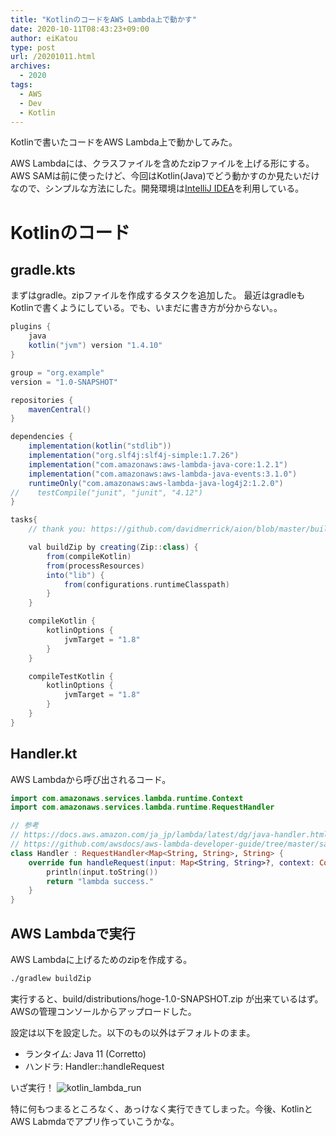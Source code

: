 ```yaml
---
title: "KotlinのコードをAWS Lambda上で動かす"
date: 2020-10-11T08:43:23+09:00
author: eiKatou
type: post
url: /20201011.html
archives:
  - 2020
tags:
  - AWS
  - Dev
  - Kotlin
---
```


<!--[![Kotlin Logo](/uploads/logo/kotlin.png)](https://www.jetbrains.com) -->

Kotlinで書いたコードをAWS Lambda上で動かしてみた。

AWS Lambdaには、クラスファイルを含めたzipファイルを上げる形にする。AWS SAMは前に使ったけど、今回はKotlin(Java)でどう動かすのか見たいだけなので、シンプルな方法にした。開発環境は[IntelliJ IDEA](https://www.jetbrains.com/ja-jp/idea/)を利用している。

<!--more-->
# Kotlinのコード
## gradle.kts
まずはgradle。zipファイルを作成するタスクを追加した。
最近はgradleもKotlinで書くようにしている。でも、いまだに書き方が分からない。。

```gradle
plugins {
    java
    kotlin("jvm") version "1.4.10"
}

group = "org.example"
version = "1.0-SNAPSHOT"

repositories {
    mavenCentral()
}

dependencies {
    implementation(kotlin("stdlib"))
    implementation("org.slf4j:slf4j-simple:1.7.26")
    implementation("com.amazonaws:aws-lambda-java-core:1.2.1")
    implementation("com.amazonaws:aws-lambda-java-events:3.1.0")
    runtimeOnly("com.amazonaws:aws-lambda-java-log4j2:1.2.0")
//    testCompile("junit", "junit", "4.12")
}

tasks{
    // thank you: https://github.com/davidmerrick/aion/blob/master/build.gradle.kts

    val buildZip by creating(Zip::class) {
        from(compileKotlin)
        from(processResources)
        into("lib") {
            from(configurations.runtimeClasspath)
        }
    }

    compileKotlin {
        kotlinOptions {
            jvmTarget = "1.8"
        }
    }

    compileTestKotlin {
        kotlinOptions {
            jvmTarget = "1.8"
        }
    }
}
```

## Handler.kt
AWS Lambdaから呼び出されるコード。

```kotlin
import com.amazonaws.services.lambda.runtime.Context
import com.amazonaws.services.lambda.runtime.RequestHandler

// 参考
// https://docs.aws.amazon.com/ja_jp/lambda/latest/dg/java-handler.html
// https://github.com/awsdocs/aws-lambda-developer-guide/tree/master/sample-apps/java-basic/src/main/java/example
class Handler : RequestHandler<Map<String, String>, String> {
    override fun handleRequest(input: Map<String, String>?, context: Context?): String {
        println(input.toString())
        return "lambda success."
    }
}
```

## AWS Lambdaで実行
AWS Lambdaに上げるためのzipを作成する。
```bash
./gradlew buildZip
```

実行すると、build/distributions/hoge-1.0-SNAPSHOT.zip が出来ているはず。AWSの管理コンソールからアップロードした。

設定は以下を設定した。以下のもの以外はデフォルトのまま。
- ランタイム: Java 11 (Corretto)
- ハンドラ: Handler::handleRequest

いざ実行！
![kotlin_lambda_run](/uploads/2020/10/kotlin_lambda_run.png)

特に何もつまるところなく、あっけなく実行できてしまった。今後、KotlinとAWS Labmdaでアプリ作っていこうかな。
